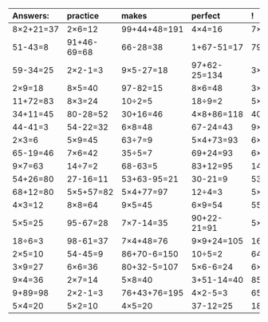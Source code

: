 | Answers: | practice | makes | perfect | ! |
| :--- | :--- | :--- | :--- | :--- |
| 8×2+21=37 | 2×6=12 | 99+44+48=191 | 4×4=16 | 7×3=21 | 
| 51-43=8 | 91+46-69=68 | 66-28=38 | 1+67-51=17 | 79-73=6 | 
| 59-34=25 | 2×2-1=3 | 9×5-27=18 | 97+62-25=134 | 3×7=21 | 
| 2×9=18 | 8×5=40 | 97-82=15 | 8×6=48 | 3×6=18 | 
| 11+72=83 | 8×3=24 | 10÷2=5 | 18÷9=2 | 5×3=15 | 
| 34+11=45 | 80-28=52 | 30+16=46 | 4×8+86=118 | 40÷5=8 | 
| 44-41=3 | 54-22=32 | 6×8=48 | 67-24=43 | 9×2=18 | 
| 2×3=6 | 5×9=45 | 63÷7=9 | 5×4+73=93 | 6×8+48=96 | 
| 65-19=46 | 7×6=42 | 35÷5=7 | 69+24=93 | 6×7=42 | 
| 9×7=63 | 14÷7=2 | 68-63=5 | 83+12=95 | 14+25=39 | 
| 54+26=80 | 27-16=11 | 53+63-95=21 | 30-21=9 | 53+6=59 | 
| 68+12=80 | 5×5+57=82 | 5×4+77=97 | 12÷4=3 | 5×6=30 | 
| 4×3=12 | 8×8=64 | 9×5=45 | 6×9=54 | 55+25=80 | 
| 5×5=25 | 95-67=28 | 7×7-14=35 | 90+22-21=91 | 5×1=5 | 
| 18÷6=3 | 98-61=37 | 7×4+48=76 | 9×9+24=105 | 16÷8=2 | 
| 2×5=10 | 54-45=9 | 86+70-6=150 | 10÷5=2 | 64-14=50 | 
| 3×9=27 | 6×6=36 | 80+32-5=107 | 5×6-6=24 | 6×2=12 | 
| 9×4=36 | 2×7=14 | 5×8=40 | 3+51-14=40 | 85-66=19 | 
| 9+89=98 | 2×2-1=3 | 76+43+76=195 | 4×2-5=3 | 65-63=2 | 
| 5×4=20 | 5×2=10 | 4×5=20 | 37-12=25 | 18+63+28=109 | 
